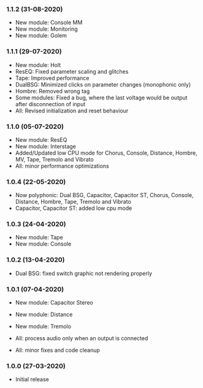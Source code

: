 
### 1.1.2 (31-08-2020)
- New module: Console MM
- New module: Monitoring
- New module: Golem

### 1.1.1 (29-07-2020)
- New module: Holt
- ResEQ: Fixed parameter scaling and glitches
- Tape: Improved performance
- DualBSG: Minimized clicks on parameter changes (monophonic only)
- Hombre: Removed wrong tag
- Some modules: Fixed a bug, where the last voltage would be output after disconnection of input
- All: Revised initialization and reset behaviour

### 1.1.0 (05-07-2020)
- New module: ResEQ
- New module: Interstage
- Added/Updated low CPU mode for Chorus, Console, Distance, Hombre, MV, Tape, Tremolo and Vibrato
- All: minor performance optimizations

### 1.0.4 (22-05-2020)
- Now polyphonic: Dual BSG, Capacitor, Capacitor ST, Chorus, Console, Distance, Hombre, Tape, Tremolo and Vibrato
- Capacitor, Capacitor ST: added low cpu mode

### 1.0.3 (24-04-2020)

- New module: Tape
- New module: Console

### 1.0.2 (13-04-2020)

- Dual BSG: fixed switch graphic not rendering properly

### 1.0.1 (07-04-2020)

- New module: Capacitor Stereo
- New module: Distance
- New module: Tremolo

- All: process audio only when an output is connected
- All: minor fixes and code cleanup

### 1.0.0 (27-03-2020)

- Initial release 